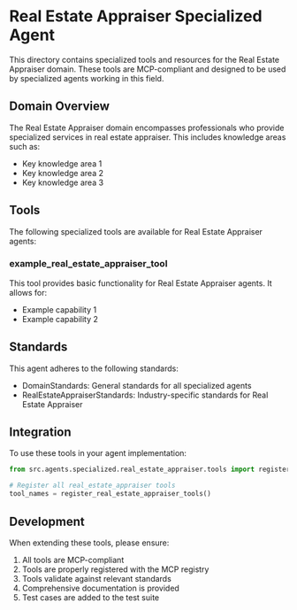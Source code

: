 # Real Estate Appraiser Specialized Agent

This directory contains specialized tools and resources for the Real Estate Appraiser domain. These tools are MCP-compliant and designed to be used by specialized agents working in this field.

## Domain Overview

The Real Estate Appraiser domain encompasses professionals who provide specialized services in real estate appraiser. This includes knowledge areas such as:

- Key knowledge area 1
- Key knowledge area 2
- Key knowledge area 3

## Tools

The following specialized tools are available for Real Estate Appraiser agents:

### example_real_estate_appraiser_tool

This tool provides basic functionality for Real Estate Appraiser agents. It allows for:

- Example capability 1
- Example capability 2

## Standards

This agent adheres to the following standards:

- DomainStandards: General standards for all specialized agents
- RealEstateAppraiserStandards: Industry-specific standards for Real Estate Appraiser

## Integration

To use these tools in your agent implementation:

```python
from src.agents.specialized.real_estate_appraiser.tools import register_real_estate_appraiser_tools

# Register all real_estate_appraiser tools
tool_names = register_real_estate_appraiser_tools()
```

## Development

When extending these tools, please ensure:

1. All tools are MCP-compliant
2. Tools are properly registered with the MCP registry
3. Tools validate against relevant standards
4. Comprehensive documentation is provided
5. Test cases are added to the test suite
